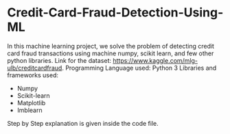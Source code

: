 # Credit-Card-Fraud-Detection-Using-ML

In this machine learning project, we solve the problem of detecting credit card fraud transactions using machine numpy, scikit learn, and few other python libraries. 
Link for the dataset: https://www.kaggle.com/mlg-ulb/creditcardfraud. 
Programming Language used: Python 3
Libraries and frameworks used:
- Numpy
- Scikit-learn
- Matplotlib
- Imblearn

Step by Step explanation is given inside the code file.
